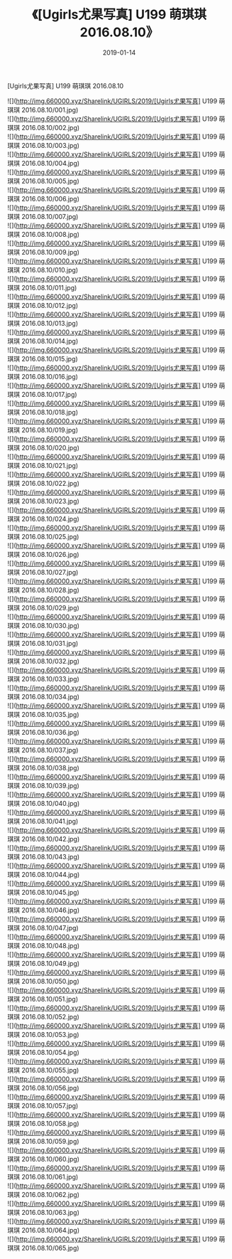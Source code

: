 ﻿---
layout: post
title:  《[Ugirls尤果写真] U199 萌琪琪 2016.08.10》
date:   2019-01-14
img: http://img.660000.xyz/Sharelink/UGIRLS/2019/[Ugirls尤果写真] U199 萌琪琪 2016.08.10/000.jpg
categories: [美女, 清纯, 唯美]
---

[Ugirls尤果写真] U199 萌琪琪 2016.08.10

 ![](http://img.660000.xyz/Sharelink/UGIRLS/2019/[Ugirls尤果写真] U199 萌琪琪 2016.08.10/001.jpg) <br>![](http://img.660000.xyz/Sharelink/UGIRLS/2019/[Ugirls尤果写真] U199 萌琪琪 2016.08.10/002.jpg) <br>![](http://img.660000.xyz/Sharelink/UGIRLS/2019/[Ugirls尤果写真] U199 萌琪琪 2016.08.10/003.jpg) <br>![](http://img.660000.xyz/Sharelink/UGIRLS/2019/[Ugirls尤果写真] U199 萌琪琪 2016.08.10/004.jpg) <br>![](http://img.660000.xyz/Sharelink/UGIRLS/2019/[Ugirls尤果写真] U199 萌琪琪 2016.08.10/005.jpg) <br>![](http://img.660000.xyz/Sharelink/UGIRLS/2019/[Ugirls尤果写真] U199 萌琪琪 2016.08.10/006.jpg) <br>![](http://img.660000.xyz/Sharelink/UGIRLS/2019/[Ugirls尤果写真] U199 萌琪琪 2016.08.10/007.jpg) <br>![](http://img.660000.xyz/Sharelink/UGIRLS/2019/[Ugirls尤果写真] U199 萌琪琪 2016.08.10/008.jpg) <br>![](http://img.660000.xyz/Sharelink/UGIRLS/2019/[Ugirls尤果写真] U199 萌琪琪 2016.08.10/009.jpg) <br>![](http://img.660000.xyz/Sharelink/UGIRLS/2019/[Ugirls尤果写真] U199 萌琪琪 2016.08.10/010.jpg) <br>![](http://img.660000.xyz/Sharelink/UGIRLS/2019/[Ugirls尤果写真] U199 萌琪琪 2016.08.10/011.jpg) <br>![](http://img.660000.xyz/Sharelink/UGIRLS/2019/[Ugirls尤果写真] U199 萌琪琪 2016.08.10/012.jpg) <br>![](http://img.660000.xyz/Sharelink/UGIRLS/2019/[Ugirls尤果写真] U199 萌琪琪 2016.08.10/013.jpg) <br>![](http://img.660000.xyz/Sharelink/UGIRLS/2019/[Ugirls尤果写真] U199 萌琪琪 2016.08.10/014.jpg) <br>![](http://img.660000.xyz/Sharelink/UGIRLS/2019/[Ugirls尤果写真] U199 萌琪琪 2016.08.10/015.jpg) <br>![](http://img.660000.xyz/Sharelink/UGIRLS/2019/[Ugirls尤果写真] U199 萌琪琪 2016.08.10/016.jpg) <br>![](http://img.660000.xyz/Sharelink/UGIRLS/2019/[Ugirls尤果写真] U199 萌琪琪 2016.08.10/017.jpg) <br>![](http://img.660000.xyz/Sharelink/UGIRLS/2019/[Ugirls尤果写真] U199 萌琪琪 2016.08.10/018.jpg) <br>![](http://img.660000.xyz/Sharelink/UGIRLS/2019/[Ugirls尤果写真] U199 萌琪琪 2016.08.10/019.jpg) <br>![](http://img.660000.xyz/Sharelink/UGIRLS/2019/[Ugirls尤果写真] U199 萌琪琪 2016.08.10/020.jpg) <br>![](http://img.660000.xyz/Sharelink/UGIRLS/2019/[Ugirls尤果写真] U199 萌琪琪 2016.08.10/021.jpg) <br>![](http://img.660000.xyz/Sharelink/UGIRLS/2019/[Ugirls尤果写真] U199 萌琪琪 2016.08.10/022.jpg) <br>![](http://img.660000.xyz/Sharelink/UGIRLS/2019/[Ugirls尤果写真] U199 萌琪琪 2016.08.10/023.jpg) <br>![](http://img.660000.xyz/Sharelink/UGIRLS/2019/[Ugirls尤果写真] U199 萌琪琪 2016.08.10/024.jpg) <br>![](http://img.660000.xyz/Sharelink/UGIRLS/2019/[Ugirls尤果写真] U199 萌琪琪 2016.08.10/025.jpg) <br>![](http://img.660000.xyz/Sharelink/UGIRLS/2019/[Ugirls尤果写真] U199 萌琪琪 2016.08.10/026.jpg) <br>![](http://img.660000.xyz/Sharelink/UGIRLS/2019/[Ugirls尤果写真] U199 萌琪琪 2016.08.10/027.jpg) <br>![](http://img.660000.xyz/Sharelink/UGIRLS/2019/[Ugirls尤果写真] U199 萌琪琪 2016.08.10/028.jpg) <br>![](http://img.660000.xyz/Sharelink/UGIRLS/2019/[Ugirls尤果写真] U199 萌琪琪 2016.08.10/029.jpg) <br>![](http://img.660000.xyz/Sharelink/UGIRLS/2019/[Ugirls尤果写真] U199 萌琪琪 2016.08.10/030.jpg) <br>![](http://img.660000.xyz/Sharelink/UGIRLS/2019/[Ugirls尤果写真] U199 萌琪琪 2016.08.10/031.jpg) <br>![](http://img.660000.xyz/Sharelink/UGIRLS/2019/[Ugirls尤果写真] U199 萌琪琪 2016.08.10/032.jpg) <br>![](http://img.660000.xyz/Sharelink/UGIRLS/2019/[Ugirls尤果写真] U199 萌琪琪 2016.08.10/033.jpg) <br>![](http://img.660000.xyz/Sharelink/UGIRLS/2019/[Ugirls尤果写真] U199 萌琪琪 2016.08.10/034.jpg) <br>![](http://img.660000.xyz/Sharelink/UGIRLS/2019/[Ugirls尤果写真] U199 萌琪琪 2016.08.10/035.jpg) <br>![](http://img.660000.xyz/Sharelink/UGIRLS/2019/[Ugirls尤果写真] U199 萌琪琪 2016.08.10/036.jpg) <br>![](http://img.660000.xyz/Sharelink/UGIRLS/2019/[Ugirls尤果写真] U199 萌琪琪 2016.08.10/037.jpg) <br>![](http://img.660000.xyz/Sharelink/UGIRLS/2019/[Ugirls尤果写真] U199 萌琪琪 2016.08.10/038.jpg) <br>![](http://img.660000.xyz/Sharelink/UGIRLS/2019/[Ugirls尤果写真] U199 萌琪琪 2016.08.10/039.jpg) <br>![](http://img.660000.xyz/Sharelink/UGIRLS/2019/[Ugirls尤果写真] U199 萌琪琪 2016.08.10/040.jpg) <br>![](http://img.660000.xyz/Sharelink/UGIRLS/2019/[Ugirls尤果写真] U199 萌琪琪 2016.08.10/041.jpg) <br>![](http://img.660000.xyz/Sharelink/UGIRLS/2019/[Ugirls尤果写真] U199 萌琪琪 2016.08.10/042.jpg) <br>![](http://img.660000.xyz/Sharelink/UGIRLS/2019/[Ugirls尤果写真] U199 萌琪琪 2016.08.10/043.jpg) <br>![](http://img.660000.xyz/Sharelink/UGIRLS/2019/[Ugirls尤果写真] U199 萌琪琪 2016.08.10/044.jpg) <br>![](http://img.660000.xyz/Sharelink/UGIRLS/2019/[Ugirls尤果写真] U199 萌琪琪 2016.08.10/045.jpg) <br>![](http://img.660000.xyz/Sharelink/UGIRLS/2019/[Ugirls尤果写真] U199 萌琪琪 2016.08.10/046.jpg) <br>![](http://img.660000.xyz/Sharelink/UGIRLS/2019/[Ugirls尤果写真] U199 萌琪琪 2016.08.10/047.jpg) <br>![](http://img.660000.xyz/Sharelink/UGIRLS/2019/[Ugirls尤果写真] U199 萌琪琪 2016.08.10/048.jpg) <br>![](http://img.660000.xyz/Sharelink/UGIRLS/2019/[Ugirls尤果写真] U199 萌琪琪 2016.08.10/049.jpg) <br>![](http://img.660000.xyz/Sharelink/UGIRLS/2019/[Ugirls尤果写真] U199 萌琪琪 2016.08.10/050.jpg) <br>![](http://img.660000.xyz/Sharelink/UGIRLS/2019/[Ugirls尤果写真] U199 萌琪琪 2016.08.10/051.jpg) <br>![](http://img.660000.xyz/Sharelink/UGIRLS/2019/[Ugirls尤果写真] U199 萌琪琪 2016.08.10/052.jpg) <br>![](http://img.660000.xyz/Sharelink/UGIRLS/2019/[Ugirls尤果写真] U199 萌琪琪 2016.08.10/053.jpg) <br>![](http://img.660000.xyz/Sharelink/UGIRLS/2019/[Ugirls尤果写真] U199 萌琪琪 2016.08.10/054.jpg) <br>![](http://img.660000.xyz/Sharelink/UGIRLS/2019/[Ugirls尤果写真] U199 萌琪琪 2016.08.10/055.jpg) <br>![](http://img.660000.xyz/Sharelink/UGIRLS/2019/[Ugirls尤果写真] U199 萌琪琪 2016.08.10/056.jpg) <br>![](http://img.660000.xyz/Sharelink/UGIRLS/2019/[Ugirls尤果写真] U199 萌琪琪 2016.08.10/057.jpg) <br>![](http://img.660000.xyz/Sharelink/UGIRLS/2019/[Ugirls尤果写真] U199 萌琪琪 2016.08.10/058.jpg) <br>![](http://img.660000.xyz/Sharelink/UGIRLS/2019/[Ugirls尤果写真] U199 萌琪琪 2016.08.10/059.jpg) <br>![](http://img.660000.xyz/Sharelink/UGIRLS/2019/[Ugirls尤果写真] U199 萌琪琪 2016.08.10/060.jpg) <br>![](http://img.660000.xyz/Sharelink/UGIRLS/2019/[Ugirls尤果写真] U199 萌琪琪 2016.08.10/061.jpg) <br>![](http://img.660000.xyz/Sharelink/UGIRLS/2019/[Ugirls尤果写真] U199 萌琪琪 2016.08.10/062.jpg) <br>![](http://img.660000.xyz/Sharelink/UGIRLS/2019/[Ugirls尤果写真] U199 萌琪琪 2016.08.10/063.jpg) <br>![](http://img.660000.xyz/Sharelink/UGIRLS/2019/[Ugirls尤果写真] U199 萌琪琪 2016.08.10/064.jpg) <br>![](http://img.660000.xyz/Sharelink/UGIRLS/2019/[Ugirls尤果写真] U199 萌琪琪 2016.08.10/065.jpg) <br>